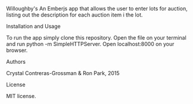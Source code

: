 Willoughby's
An Emberjs app that allows the user to enter lots for auction, listing out the description for each auction item i the lot.

Installation and Usage

To run the app simply clone this repository. Open the file on
your terminal and run python -m SimpleHTTPServer. Open localhost:8000 on your browser.


Authors

Crystal Contreras-Grossman & Ron Park, 2015

License

MIT license.
